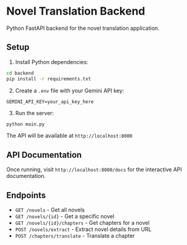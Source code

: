 
# Novel Translation Backend

Python FastAPI backend for the novel translation application.

## Setup

1. Install Python dependencies:
```bash
cd backend
pip install -r requirements.txt
```

2. Create a `.env` file with your Gemini API key:
```
GEMINI_API_KEY=your_api_key_here
```

3. Run the server:
```bash
python main.py
```

The API will be available at `http://localhost:8000`

## API Documentation

Once running, visit `http://localhost:8000/docs` for the interactive API documentation.

## Endpoints

- `GET /novels` - Get all novels
- `GET /novels/{id}` - Get a specific novel
- `GET /novels/{id}/chapters` - Get chapters for a novel
- `POST /novels/extract` - Extract novel details from URL
- `POST /chapters/translate` - Translate a chapter
